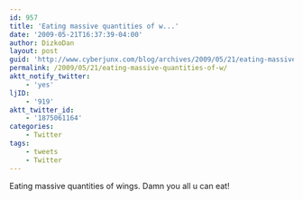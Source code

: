 ```yaml
---
id: 957
title: 'Eating massive quantities of w...'
date: '2009-05-21T16:37:39-04:00'
author: DizkoDan
layout: post
guid: 'http://www.cyberjunx.com/blog/archives/2009/05/21/eating-massive-quantities-of-w/'
permalink: /2009/05/21/eating-massive-quantities-of-w/
aktt_notify_twitter:
    - 'yes'
ljID:
    - '919'
aktt_twitter_id:
    - '1875061164'
categories:
    - Twitter
tags:
    - tweets
    - Twitter
---
```


Eating massive quantities of wings. Damn you all u can eat!